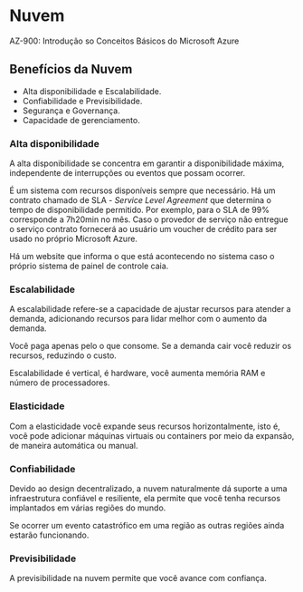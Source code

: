 # Nuvem

AZ-900: Introdução so Conceitos Básicos do Microsoft Azure

## Benefícios da Nuvem

- Alta disponibilidade e Escalabilidade.
- Confiabilidade e Previsibilidade.
- Segurança e Governança.
- Capacidade de gerenciamento.

### Alta disponibilidade

A alta disponibilidade se concentra em garantir a disponibilidade máxima, independente de interrupções ou eventos que possam ocorrer.

É um sistema com recursos disponíveis sempre que necessário.
Há um contrato chamado de SLA - _Service Level Agreement_ que determina o tempo de disponibilidade permitido. Por exemplo, para o SLA de 99% corresponde a 7h20min no mês.
Caso o provedor de serviço não entregue o serviço contrato fornecerá ao usuário um voucher de crédito para ser usado no próprio Microsoft Azure.

Há um website que informa o que está acontecendo no sistema caso o próprio sistema de painel de controle caia.

### Escalabilidade

A escalabilidade refere-se a capacidade de ajustar recursos para atender a demanda,
adicionando recursos para lidar melhor com o aumento da demanda.

Você paga apenas pelo o que consome. Se a demanda cair você reduzir os recursos, reduzindo o custo.

Escalabilidade é vertical, é hardware, você aumenta memória RAM e número de processadores.

### Elasticidade

Com a elasticidade você expande seus recursos horizontalmente, isto é, você pode adicionar máquinas virtuais ou containers por meio da expansão, de maneira automática ou manual.

### Confiabilidade

Devido ao design decentralizado, a nuvem naturalmente dá suporte a uma infraestrutura confiável e resiliente, ela permite que você tenha recursos implantados em várias regiões do mundo.

Se ocorrer um evento catastrófico em uma região as outras regiões ainda estarão funcionando.

### Previsibilidade

A previsibilidade na nuvem permite que você avance com confiança.
